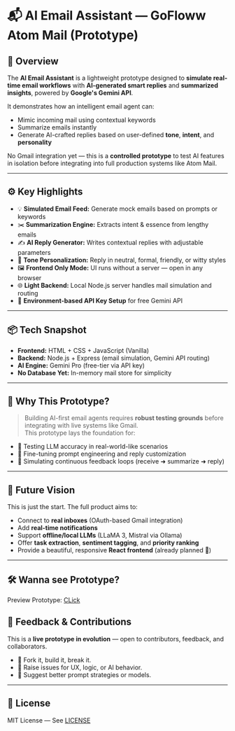 
# 📬 AI Email Assistant — GoFloww Atom Mail (Prototype) 

## 🧠 Overview

The **AI Email Assistant** is a lightweight prototype designed to **simulate real-time email workflows** with **AI-generated smart replies** and **summarized insights**, powered by **Google's Gemini API**.

It demonstrates how an intelligent email agent can:
- Mimic incoming mail using contextual keywords
- Summarize emails instantly
- Generate AI-crafted replies based on user-defined **tone**, **intent**, and **personality**

No Gmail integration yet — this is a **controlled prototype** to test AI features in isolation before integrating into full production systems like Atom Mail.

---

## ⚙️ Key Highlights

- 💡 **Simulated Email Feed:** Generate mock emails based on prompts or keywords
- ✂️ **Summarization Engine:** Extracts intent & essence from lengthy emails
- ✍️ **AI Reply Generator:** Writes contextual replies with adjustable parameters
- 🎯 **Tone Personalization:** Reply in neutral, formal, friendly, or witty styles
- 🖼️ **Frontend Only Mode:** UI runs without a server — open in any browser
- 🌐 **Light Backend:** Local Node.js server handles mail simulation and routing
- 🔐 **Environment-based API Key Setup** for free Gemini API

---

## 📦 Tech Snapshot

- **Frontend:** HTML + CSS + JavaScript (Vanilla)
- **Backend:** Node.js + Express (email simulation, Gemini API routing)
- **AI Engine:** Gemini Pro (free-tier via API key)
- **No Database Yet:** In-memory mail store for simplicity

---

## 🚧 Why This Prototype?

> Building AI-first email agents requires **robust testing grounds** before integrating with live systems like Gmail.  
This prototype lays the foundation for:

- 🧪 Testing LLM accuracy in real-world-like scenarios  
- 🧠 Fine-tuning prompt engineering and reply customization  
- 🔁 Simulating continuous feedback loops (receive ➜ summarize ➜ reply)

---

## 🚀 Future Vision

This is just the start. The full product aims to:
- Connect to **real inboxes** (OAuth-based Gmail integration)
- Add **real-time notifications**
- Support **offline/local LLMs** (LLaMA 3, Mistral via Ollama)
- Offer **task extraction**, **sentiment tagging**, and **priority ranking**
- Provide a beautiful, responsive **React frontend** (already planned 🎨)

---

## 🛠️ Wanna see Prototype?
Preview Prototype: [CLick](Proto/README.md)


## 💬 Feedback & Contributions

This is a **live prototype in evolution** — open to contributors, feedback, and collaborators.

- 🔧 Fork it, build it, break it.
- 💬 Raise issues for UX, logic, or AI behavior.
- 🧠 Suggest better prompt strategies or models.

---

## 📜 License

MIT License — See [LICENSE](LICENSE)

